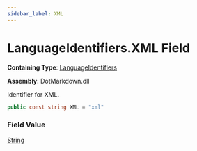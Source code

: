 ```yaml
---
sidebar_label: XML
---
```


# LanguageIdentifiers\.XML Field

**Containing Type**: [LanguageIdentifiers](../index.md)

**Assembly**: DotMarkdown\.dll

  
Identifier for XML\.

```csharp
public const string XML = "xml"
```

### Field Value

[String](https://docs.microsoft.com/en-us/dotnet/api/system.string)


